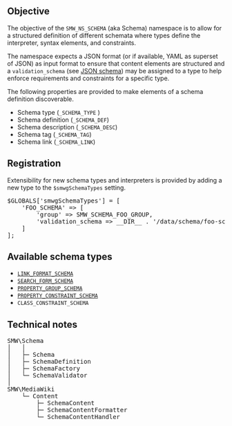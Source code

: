 ## Objective

The objective of the `SMW_NS_SCHEMA` (aka Schema) namespace is to allow for a structured definition of different schemata where types define the interpreter, syntax elements, and constraints.

The namespace expects a JSON format (or if available, YAML as superset of JSON) as input format to ensure that content elements are structured and a `validation_schema` (see [JSON schema][json:schema]) may be assigned to a type to help enforce requirements and constraints for a specific type.

The following properties are provided to make elements of a schema definition discoverable.

* Schema type (`_SCHEMA_TYPE` )
* Schema definition (`_SCHEMA_DEF`)
* Schema description (`_SCHEMA_DESC`)
* Schema tag (`_SCHEMA_TAG`)
* Schema link (`_SCHEMA_LINK`)

## Registration

Extensibility for new schema types and interpreters is provided by adding a new type to the `$smwgSchemaTypes` setting.

<pre>
$GLOBALS['smwgSchemaTypes'] = [
	'FOO_SCHEMA' => [
		'group' => SMW_SCHEMA_FOO_GROUP,
		'validation_schema => __DIR__ . '/data/schema/foo-schema.v1.json',
	]
];
</pre>

## Available schema types

- [`LINK_FORMAT_SCHEMA`](https://github.com/SemanticMediaWiki/SemanticMediaWiki/blob/master/src/Schema/docs/link.format.md)
- [`SEARCH_FORM_SCHEMA`](https://github.com/SemanticMediaWiki/SemanticMediaWiki/blob/master/src/Schema/docs/search.form.md)
- [`PROPERTY_GROUP_SCHEMA`](https://github.com/SemanticMediaWiki/SemanticMediaWiki/blob/master/src/Schema/docs/property.group.md)
- [`PROPERTY_CONSTRAINT_SCHEMA`](https://github.com/SemanticMediaWiki/SemanticMediaWiki/blob/master/src/Schema/docs/property.constraint.md)
- `CLASS_CONSTRAINT_SCHEMA`

[json:schema]: http://json-schema.org/

## Technical notes

<pre>
SMW\Schema
│	│
│	├─ Schema
│	├─ SchemaDefinition
│	├─ SchemaFactory
│	└─ SchemaValidator
│
SMW\MediaWiki
	└─ Content
		├─ SchemaContent
		├─ SchemaContentFormatter
		└─ SchemaContentHandler
</pre>
